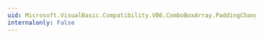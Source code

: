```yaml
---
uid: Microsoft.VisualBasic.Compatibility.VB6.ComboBoxArray.PaddingChanged
internalonly: False
---
```

